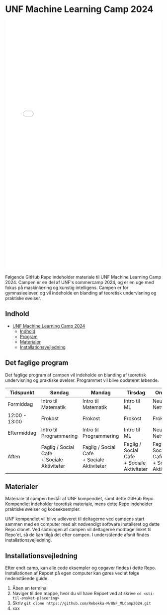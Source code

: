 # UNF Machine Learning Camp 2024
<object data="0.Design_Assets/Unflogo-eps-converted-to.pdf" width="100%" height="800" type='application/pdf'></object>
<iframe src="0.Design_Assets/Unflogo-eps-converted-to.pdf" width="100%" height="800" frameborder="0" ></iframe>

Følgende GitHub Repo indeholder materiale til UNF Machine Learning Camp 2024. Campen er en del af UNF's sommercamp 2024, og er en uge med fokus på maskinlæring og kunstig intelligens. Campen er for gymnasieelever, og vil indeholde en blanding af teoretisk undervisning og praktiske øvelser.

## Indhold
- [UNF Machine Learning Camp 2024](#unf-machine-learning-camp-2024)
  - [Indhold](#indhold)
  - [Program](#program)
  - [Materialer](#materialer)
  - [Installationsvejledning](#installationsvejledning)

## Det faglige program
Det faglige program af campen vil indeholde en blanding af teoretisk undervisning og praktiske øvelser. Programmet vil blive opdateret løbende.

| Tidspunkt | Søndag | Mandag | Tirsdag | Onsdag | Torsdag | Fredag |
|-----------|-----------|-----------|-----------|-----------|-----------|-----------|
| Formiddag | Intro til Matematik | Intro til Matematik | Intro til ML | Neurale Netværk | Neurale netværk | NLP |
| 12:00 - 13:00 | Frokost | Frokost | Frokost | Frokost | Frokost | Frokost |
| Eftermiddag | Intro til Programmering | Intro til Programmering | Intro til ML | Neurale Netværk | NLP | NLP |
| Aften | Faglig / Social Cafe <br> + Sociale Aktiviteter | Faglig / Social Cafe  <br> + Sociale Aktiviteter | Faglig / Social Cafe  <br> + Sociale Aktiviteter | Faglig / Social Cafe  <br> + Sociale Aktiviteter | Faglig / Social Cafe  <br> + Sociale Aktiviteter | Fest |

## Materialer
Materiale til campen består af UNF kompendiet, samt dette GitHub Repo. Kompendiet indeholder teoretisk materiale, mens dette Repo indeholder praktiske øvelser og kodeeksempler.

UNF kompendiet vil blive udleveret til deltagerne ved campens start sammen med en computer med alt nødvendigt software installeret og dette Repo clonet. Ved slutningen af campen vil deltagerne modtage linket til Repo'et, så de kan tilgå det efter campen. I understående afsnit findes installationsvejledning.

## Installationsvejledning
Efter endt camp, kan alle code eksempler og opgaver findes i dette Repo. Installationen af Repoet på egen computer kan gøres ved at følge nedenstående guide.

1. Åben en terminal
2. Naviger til den mappe, hvor du vil have Repoet ved at skrive `cd <sti-til-ønsket-placering>`
3. Skriv `git clone https://github.com/Rebekka-M/UNF_MLCamp2024.git`
4. xxx

